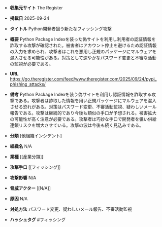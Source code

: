 - **収集元サイト**
The Register

- **掲載日**
2025-09-24

- **タイトル**
Python開発者狙う新たなフィッシング攻撃

- **概要**
Python Package Indexを装った偽サイトを利用し利用者の認証情報を詐取する攻撃が確認された。被害者はアカウント停止を避けるため認証情報の入力を求められ、攻撃者はこれを悪用し正規のパッケージにマルウェアを混入させる可能性がある。対策として速やかなパスワード変更と不審な活動の監視が必要である。

- **URL**
https://go.theregister.com/feed/www.theregister.com/2025/09/24/pypi_phishing_attacks/

- **備考**
Python Package Indexを装う偽サイトを利用し認証情報を詐取する攻撃である。攻撃者は詐取した情報を用い正規パッケージにマルウェアを混入させる恐れがある。対策はパスワード変更、不審活動監視、疑わしいメール報告である。攻撃は継続的であり今後も類似の手口が予想される。被害拡大の可能性が高く注意が必要である。攻撃者は巧妙な手口で開発者を狙い供給連鎖リスクを増大させている。攻撃の波は今後も続く見込みである。

- **分類**
[他組織インシデント]

- **組織名**
N/A

- **業種**
[[産業分類]]

- **攻撃手口**
[[フィッシング]]

- **攻撃影響**
N/A

- **脅威アクター**
[[N/A]]

- **原因**
N/A

- **対処方法**
パスワード変更、疑わしいメール報告、不審活動監視

- **ハッシュタグ**
#フィッシング

